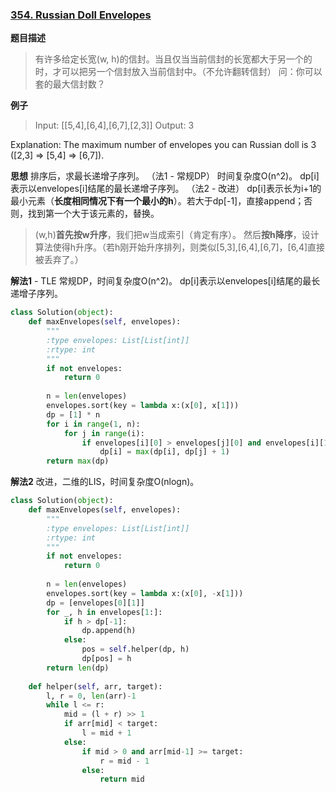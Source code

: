 ### [354. Russian Doll Envelopes](https://leetcode.com/problems/russian-doll-envelopes/description/)

**题目描述**
> 有许多给定长宽(w, h)的信封。当且仅当当前信封的长宽都大于另一个的时，才可以把另一个信封放入当前信封中。（不允许翻转信封）
问：你可以套的最大信封数？

**例子**
> Input: [[5,4],[6,4],[6,7],[2,3]]
Output: 3 

Explanation: The maximum number of envelopes you can Russian doll is 3 ([2,3] => [5,4] => [6,7]).

**思想**
排序后，求最长递增子序列。
（法1 - 常规DP）
时间复杂度O(n^2)。
dp[i]表示以envelopes[i]结尾的最长递增子序列。
（法2 - 改进）
dp[i]表示长为i+1的最小元素（**长度相同情况下有一个最小的h**）。若大于dp[-1]，直接append；否则，找到第一个大于该元素的，替换。

>(w,h)**首先按w升序**，我们把w当成索引（肯定有序）。
然后**按h降序**，设计算法使得h升序。（若h刚开始升序排列，则类似[5,3],[6,4],[6,7]，[6,4]直接被丢弃了。）

**解法1** - TLE
常规DP，时间复杂度O(n^2)。
dp[i]表示以envelopes[i]结尾的最长递增子序列。
```python
class Solution(object):
    def maxEnvelopes(self, envelopes):
        """
        :type envelopes: List[List[int]]
        :rtype: int
        """
        if not envelopes:
            return 0
        
        n = len(envelopes)
        envelopes.sort(key = lambda x:(x[0], x[1]))
        dp = [1] * n
        for i in range(1, n):
            for j in range(i):
                if envelopes[i][0] > envelopes[j][0] and envelopes[i][1] > envelopes[j][1]:
                    dp[i] = max(dp[i], dp[j] + 1)
        return max(dp)
```
**解法2**
改进，二维的LIS，时间复杂度O(nlogn)。
```python
class Solution(object):
    def maxEnvelopes(self, envelopes):
        """
        :type envelopes: List[List[int]]
        :rtype: int
        """
        if not envelopes:
            return 0
        
        n = len(envelopes)
        envelopes.sort(key = lambda x:(x[0], -x[1]))
        dp = [envelopes[0][1]]
        for _, h in envelopes[1:]:
            if h > dp[-1]:
                dp.append(h)
            else:
                pos = self.helper(dp, h)
                dp[pos] = h
        return len(dp)
        
    def helper(self, arr, target):
        l, r = 0, len(arr)-1
        while l <= r:
            mid = (l + r) >> 1
            if arr[mid] < target:
                l = mid + 1
            else:
                if mid > 0 and arr[mid-1] >= target:
                    r = mid - 1
                else:
                    return mid
```